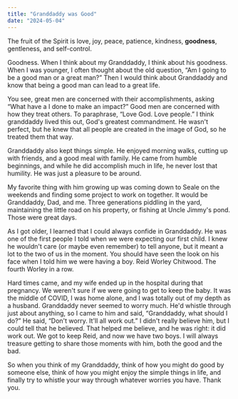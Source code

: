 ```yaml
---
title: "Granddaddy was Good"
date: "2024-05-04"
---
```


The fruit of the Spirit is love, joy, peace, patience, kindness, **goodness**, gentleness, and self-control.

Goodness. When I think about my Granddaddy, I think about his goodness. When I was younger, I often thought about the old question, “Am I going to be a good man or a great man?” Then I would think about Granddaddy and know that being a good man can lead to a great life.

You see, great men are concerned with their accomplishments, asking “What have a I done to make an impact?” Good men are concerned with how they treat others. To paraphrase, “Love God. Love people.” I think granddaddy lived this out, God's greatest commandment. He wasn't perfect, but he knew that all people are created in the image of God, so he treated them that way.

Granddaddy also kept things simple. He enjoyed morning walks, cutting up with friends, and a good meal with family. He came from humble beginnings, and while he did accomplish much in life, he never lost that humility. He was just a pleasure to be around.

My favorite thing with him growing up was coming down to Seale on the weekends and finding some project to work on together. It would be Granddaddy, Dad, and me. Three generations piddling in the yard, maintaining the little road on his property, or fishing at Uncle Jimmy's pond. Those were great days.

As I got older, I learned that I could always confide in Granddaddy. He was one of the first people I told when we were expecting our first child. I knew he wouldn't care (or maybe even remember) to tell anyone, but it meant a lot to the two of us in the moment. You should have seen the look on his face when I told him we were having a boy. Reid Worley Chitwood. The fourth Worley in a row.

Hard times came, and my wife ended up in the hospital during that pregnancy. We weren't sure if we were going to get to keep the baby. It was the middle of COVID, I was home alone, and I was totally out of my depth as a husband. Granddaddy never seemed to worry much. He'd whistle through just about anything, so I came to him and said, “Granddaddy, what should I do?” He said, “Don't worry. It'll all work out.” I didn't really believe him, but I could tell that he believed. That helped me believe, and he was right: it did work out. We got to keep Reid, and now we have two boys. I will always treasure getting to share those moments with him, both the good and the bad.

So when you think of my Granddaddy, think of how you might do good by someone else, think of how you might enjoy the simple things in life, and finally try to whistle your way through whatever worries you have. Thank you.
